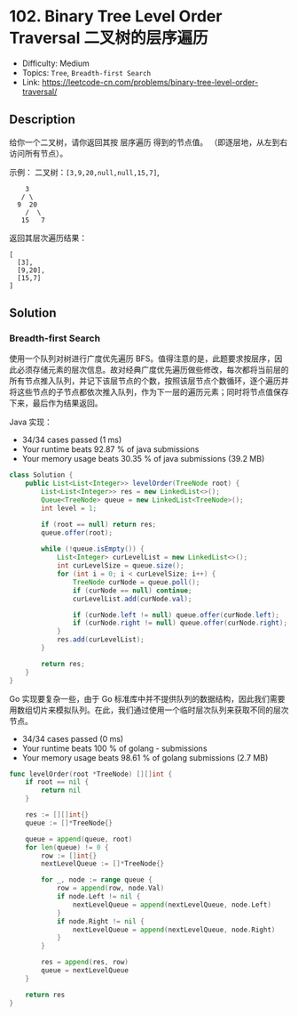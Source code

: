 # 102. Binary Tree Level Order Traversal 二叉树的层序遍历

- Difficulty: Medium
- Topics: `Tree`, `Breadth-first Search`
- Link: https://leetcode-cn.com/problems/binary-tree-level-order-traversal/

## Description

给你一个二叉树，请你返回其按 层序遍历 得到的节点值。 （即逐层地，从左到右访问所有节点）。

示例：
二叉树：`[3,9,20,null,null,15,7]`,
```
    3
   / \
  9  20
    /  \
   15   7
```
返回其层次遍历结果：
```
[
  [3],
  [9,20],
  [15,7]
]
```

## Solution

### Breadth-first Search

使用一个队列对树进行广度优先遍历 BFS。值得注意的是，此题要求按层序，因此必须存储元素的层次信息。故对经典广度优先遍历做些修改，每次都将当前层的所有节点推入队列，并记下该层节点的个数，按照该层节点个数循环，逐个遍历并将这些节点的子节点都依次推入队列，作为下一层的遍历元素；同时将节点值保存下来，最后作为结果返回。

Java 实现：

- 34/34 cases passed (1 ms)
- Your runtime beats 92.87 % of java submissions
- Your memory usage beats 30.35 % of java submissions (39.2 MB)

```java
class Solution {
    public List<List<Integer>> levelOrder(TreeNode root) {
        List<List<Integer>> res = new LinkedList<>();
        Queue<TreeNode> queue = new LinkedList<TreeNode>();
        int level = 1;

        if (root == null) return res;
        queue.offer(root);
        
        while (!queue.isEmpty()) {
            List<Integer> curLevelList = new LinkedList<>();
            int curLevelSize = queue.size();
            for (int i = 0; i < curLevelSize; i++) {
                TreeNode curNode = queue.poll();
                if (curNode == null) continue;
                curLevelList.add(curNode.val);

                if (curNode.left != null) queue.offer(curNode.left);
                if (curNode.right != null) queue.offer(curNode.right);
            }
            res.add(curLevelList);
        }

        return res;
    }
}
```


Go 实现要复杂一些，由于 Go 标准库中并不提供队列的数据结构，因此我们需要用数组切片来模拟队列。在此，我们通过使用一个临时层次队列来获取不同的层次节点。

- 34/34 cases passed (0 ms)
- Your runtime beats 100 % of golang - submissions
- Your memory usage beats 98.61 % of golang submissions (2.7 MB)

```go
func levelOrder(root *TreeNode) [][]int {
	if root == nil {
		return nil
	}

	res := [][]int{}
	queue := []*TreeNode{}

	queue = append(queue, root)
	for len(queue) != 0 {
		row := []int{}
		nextLevelQueue := []*TreeNode{}

		for _, node := range queue {
			row = append(row, node.Val)
			if node.Left != nil {
				nextLevelQueue = append(nextLevelQueue, node.Left)
			}
			if node.Right != nil {
				nextLevelQueue = append(nextLevelQueue, node.Right)
			}
		}

		res = append(res, row)
		queue = nextLevelQueue
	}

	return res
}
```